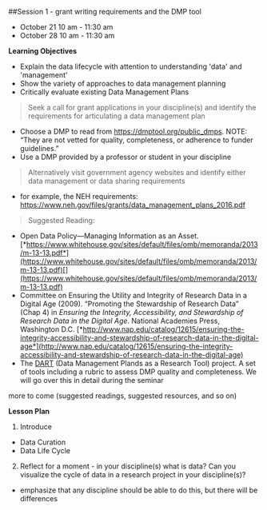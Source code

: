 ##Session 1 - grant writing requirements and the DMP tool

* October 21 10 am - 11:30 am
* October 28 10 am - 11:30 am

**Learning Objectives**
- Explain the data lifecycle with attention to understanding 'data' and 'management'
- Show the variety of approaches to data management planning
- Critically evaluate existing Data Management Plans

> Seek a call for grant applications in your discipline(s) and identify the requirements for articulating a data management plan
* Choose a DMP to read from https://dmptool.org/public_dmps. NOTE: “They are not vetted for quality, completeness, or adherence to funder guidelines.”
* Use a DMP provided by a professor or student in your discipline
> Alternatively visit government agency websites and identify either data management or data sharing requirements 
* for example, the NEH requirements: https://www.neh.gov/files/grants/data_management_plans_2016.pdf

> Suggested Reading:
-   Open Data Policy—Managing Information as an Asset. [*https://www.whitehouse.gov/sites/default/files/omb/memoranda/2013/m-13-13.pdf*](https://www.whitehouse.gov/sites/default/files/omb/memoranda/2013/m-13-13.pdf)[](https://www.whitehouse.gov/sites/default/files/omb/memoranda/2013/m-13-13.pdf)
-   Committee on Ensuring the Utility and Integrity of Research Data in a Digital Age (2009). “Promoting the Stewardship of Research Data” (Chap 4) in *Ensuring the Integrity, Accessibility, and Stewardship of Research Data in the Digital Age*. National Academies Press, Washington D.C. [*http://www.nap.edu/catalog/12615/ensuring-the-integrity-accessibility-and-stewardship-of-research-data-in-the-digital-age*](http://www.nap.edu/catalog/12615/ensuring-the-integrity-accessibility-and-stewardship-of-research-data-in-the-digital-age)
-   The [DART](https://osf.io/qh6ad/) (Data Management Plands as a Research Tool) project. A set of tools including a rubric to assess DMP quality and completeness. We will go over this in detail during the seminar 

more to come (suggested readings, suggested resources, and so on)

**Lesson Plan**
1. Introduce 
  - Data Curation
  - Data Life Cycle
2. Reflect for a moment - in your discipline(s) what is data? Can you visualize the cycle of data in a research project in your discipline(s)?
  - emphasize that any discipline should be able to do this, but there will be differences
  